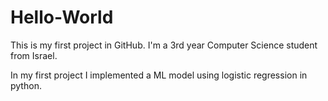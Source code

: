 # Hello-World
This is my first project in GitHub.
I'm a 3rd year Computer Science student from Israel.

In my first project I implemented a ML model using logistic regression in python.
